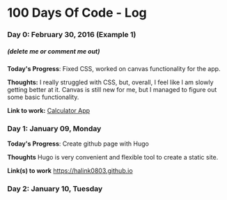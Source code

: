 # 100 Days Of Code - Log

### Day 0: February 30, 2016 (Example 1)
##### (delete me or comment me out)

**Today's Progress**: Fixed CSS, worked on canvas functionality for the app.

**Thoughts:** I really struggled with CSS, but, overall, I feel like I am slowly getting better at it. Canvas is still new for me, but I managed to figure out some basic functionality.

**Link to work:** [Calculator App](http://www.example.com)


### Day 1: January 09, Monday

**Today's Progress**: Create github page with Hugo

**Thoughts** Hugo is very convenient and flexible tool to create a static site.

**Link(s) to work**
https://halink0803.github.io

### Day 2: January 10, Tuesday
